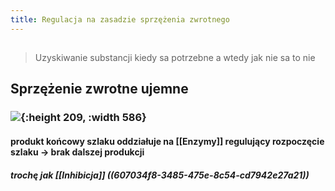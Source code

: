 ```yaml
---
title: Regulacja na zasadzie sprzężenia zwrotnego
---
```


##
> Uzyskiwanie substancji kiedy sa potrzebne a wtedy jak nie sa to nie
## **Sprzężenie zwrotne ujemne**
### ![](https://media.discordapp.net/attachments/738092871021756817/831114805283913728/unknown.png?width=720&height=245){:height 209, :width 586}
#### **produkt końcowy** szlaku oddziałuje na [[Enzymy]] regulujący rozpoczęcie szlaku → brak dalszej produkcji
##### trochę jak [[Inhibicja]] ((607034f8-3485-475e-8c54-cd7942e27a21))
